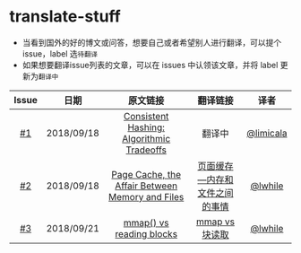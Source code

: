 # translate-stuff

- 当看到国外的好的博文或问答，想要自己或者希望别人进行翻译，可以提个issue，label 选`待翻译`
- 如果想要翻译issue列表的文章，可以在 issues 中认领该文章，并将 label 更新为`翻译中`

| Issue | 日期 | 原文链接 | 翻译链接 | 译者 |
| :-----: | :------: | :------: | :------: | :------: |
| [#1](https://github.com/cs-hub-31/translate-stuff/issues/1) | 2018/09/18 | [Consistent Hashing: Algorithmic Tradeoffs](https://medium.com/@dgryski/consistent-hashing-algorithmic-tradeoffs-ef6b8e2fcae8/) | 翻译中 | [@limicala](https://github.com/limicala) |
| [#2](https://github.com/cs-hub-31/translate-stuff/issues/2) | 2018/09/18 | [Page Cache, the Affair Between Memory and Files](https://manybutfinite.com/post/page-cache-the-affair-between-memory-and-files/) | [页面缓存—内存和文件之间的事情](https://github.com/cs-hub-31/translate-stuff/blob/master/%E9%A1%B5%E9%9D%A2%E7%BC%93%E5%AD%98%E2%80%94%E5%86%85%E5%AD%98%E5%92%8C%E6%96%87%E4%BB%B6%E4%B9%8B%E9%97%B4%E7%9A%84%E4%BA%8B%E6%83%85.md) | [@lwhile](https://github.com/lwhile) |
| [#3](https://github.com/cs-hub-31/translate-stuff/issues/3) | 2018/09/21 | [mmap() vs reading blocks](https://stackoverflow.com/questions/45972/mmap-vs-reading-blocks) | [mmap vs 块读取](./mmap+vs.+%e5%9d%97%e8%af%bb%e5%8f%96.md) | [@lwhile](https://github.com/lwhile) |
